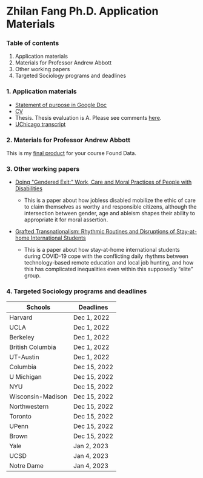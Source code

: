 # Zhilan Fang Ph.D. Application Materials

### Table of contents
1. Application materials
2. Materials for Professor Andrew Abbott
3. Other working papers
4. Targeted Sociology programs and deadlines

### 1. Application materials
* [Statement of purpose in Google Doc](https://docs.google.com/document/d/1OLD44HZa6novmWQJ4ovnnrtkapOrDvUyUHUqOowUiTA/edit)
* [CV](https://github.com/zlfang97/zlfang97.github.io/blob/main/CV_ZhilanFang_Oct2022.pdf)
* Thesis. Thesis evaluation is A. Please see comments [here](https://github.com/zlfang97/zlfang97.github.io/blob/main/ZhilanFang_thesisevaluation.pdf).
* [UChicago transcript](https://github.com/zlfang97/zlfang97.github.io/blob/main/Transcript_ZhilanFang.pdf)

### 2. Materials for Professor Andrew Abbott
This is my [final product](https://github.com/zlfang97/zlfang97.github.io/blob/main/ZhilanFang_FinalProduct.pdf) for your course Found Data.

### 3. Other working papers
* [Doing "Gendered Exit:" Work, Care and Moral Practices of People with Disabilities](https://github.com/zlfang97/zlfang97.github.io/blob/main/MG_manuscript.pdf)
  * This is a paper about how jobless disabled mobilize the ethic of care to claim themselves as worthy and responsible citizens, although the intersection between gender, age and ableism shapes their ability to appropriate it for moral assertion.

* [Grafted Transnationalism: Rhythmic Routines and Disruptions of Stay-at-home International Students](https://github.com/zlfang97/zlfang97.github.io/blob/main/grafted_transnationalism.pdf)
  * This is a paper about how stay-at-home international students during COVID-19 cope with the conflicting daily rhythms between technology-based remote education and local job hunting, and how this has complicated inequalities even within this supposedly “elite” group.

### 4. Targeted Sociology programs and deadlines
| Schools | Deadlines |
| ------------ | -----------|
| Harvard | Dec 1, 2022 |
| UCLA | Dec 1, 2022 |
| Berkeley | Dec 1, 2022 |
| British Columbia | Dec 1, 2022 |
| UT-Austin | Dec 1, 2022 |
| Columbia | Dec 15, 2022 |
| U Michigan | Dec 15, 2022 |
| NYU | Dec 15, 2022 |
| Wisconsin-Madison | Dec 15, 2022 |
| Northwestern | Dec 15, 2022 |
| Toronto | Dec 15, 2022 |
| UPenn | Dec 15, 2022 |
| Brown | Dec 15, 2022 |
| Yale | Jan 2, 2023 |
| UCSD | Jan 4, 2023 |
| Notre Dame | Jan 4, 2023 |
